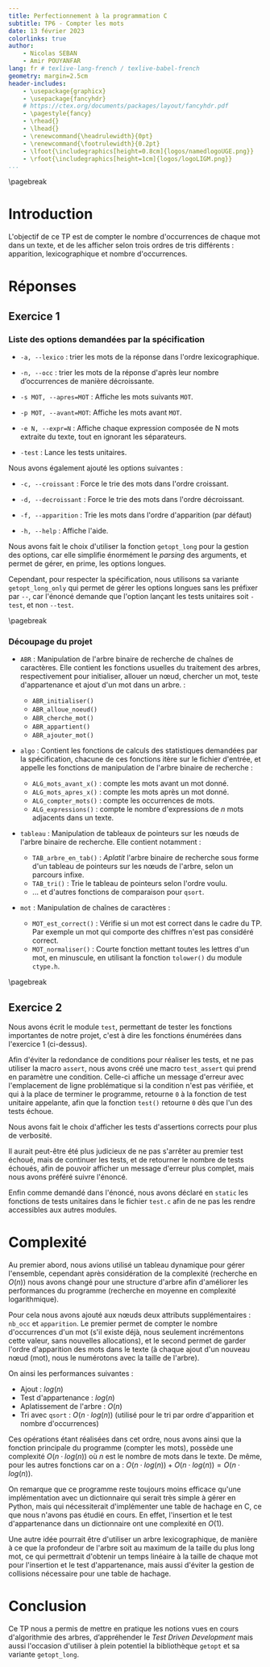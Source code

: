 ```yaml
---
title: Perfectionnement à la programmation C
subtitle: TP6 - Compter les mots
date: 13 février 2023
colorlinks: true
author:
    - Nicolas SEBAN
    - Amir POUYANFAR
lang: fr # texlive-lang-french / texlive-babel-french
geometry: margin=2.5cm
header-includes:
    - \usepackage{graphicx}
    - \usepackage{fancyhdr}
    # https://ctex.org/documents/packages/layout/fancyhdr.pdf
    - \pagestyle{fancy}
    - \rhead{}
    - \lhead{}
    - \renewcommand{\headrulewidth}{0pt}
    - \renewcommand{\footrulewidth}{0.2pt}
    - \lfoot{\includegraphics[height=0.8cm]{logos/namedlogoUGE.png}}
    - \rfoot{\includegraphics[height=1cm]{logos/logoLIGM.png}}
...
```


\pagebreak

# Introduction

L'objectif de ce TP est de compter le nombre d'occurrences de chaque mot dans un texte, et de les afficher selon trois ordres de tris différents : apparition, lexicographique et nombre d'occurrences.

# Réponses

## Exercice 1

### Liste des options demandées par la spécification

- ``-a, --lexico`` : trier les mots de la réponse dans l'ordre lexicographique.

- ``-n, --occ`` : trier les mots de la réponse d'après leur nombre d’occurrences de manière décroissante.

- ``-s MOT, --apres=MOT`` : Affiche les mots suivants ``MOT``.

- ``-p MOT, --avant=MOT``: Affiche les mots avant ``MOT``.

- ``-e N, --expr=N`` : Affiche chaque expression composée de N mots extraite du texte, tout en ignorant les séparateurs.

- ``-test`` : Lance les tests unitaires.

Nous avons également ajouté les options suivantes :

- ``-c, --croissant`` : Force le trie des mots dans l'ordre croissant.

- ``-d, --decroissant`` : Force le trie des mots dans l'ordre décroissant.

- ``-f, --apparition`` : Trie les mots dans l'ordre d'apparition (par défaut)

- ``-h, --help`` : Affiche l'aide.

Nous avons fait le choix d'utiliser la fonction ``getopt_long`` pour la gestion des options, car elle simplifie énormément le *parsing* des arguments, et permet de gérer, en prime, les options longues.

Cependant, pour respecter la spécification, nous utilisons sa variante ``getopt_long_only`` qui permet de gérer les options longues sans les préfixer par ``--``, car l'énoncé demande que l'option lançant les tests unitaires soit ``-test``, et non ``--test``.

\pagebreak

### Découpage du projet

- ``ABR`` : Manipulation de l'arbre binaire de recherche de chaînes de caractères. Elle contient les fonctions usuelles du traitement des arbres, respectivement pour initialiser, allouer un nœud, chercher un mot, teste d'appartenance et ajout d'un mot dans un arbre. :
  - ``ABR_initialiser()``
  - ``ABR_alloue_noeud()``
  - ``ABR_cherche_mot()``
  - ``ABR_appartient()``
  - ``ABR_ajouter_mot()``

- ``algo`` : Contient les fonctions de calculs des statistiques demandées par la spécification, chacune de ces fonctions itère sur le fichier d'entrée, et appelle les fonctions de manipulation de l'arbre binaire de recherche :
  - ``ALG_mots_avant_x()`` : compte les mots avant un mot donné.
  - ``ALG_mots_apres_x()`` : compte les mots après un mot donné.
  - ``ALG_compter_mots()`` : compte les occurrences de mots.
  - ``ALG_expressions()`` : compte le nombre d'expressions de $n$ mots adjacents dans un texte.

- ``tableau`` : Manipulation de tableaux de pointeurs sur les nœuds de l'arbre binaire de recherche. Elle contient notamment :
  - ``TAB_arbre_en_tab()`` : *Aplatit* l'arbre binaire de recherche sous forme d'un tableau de pointeurs sur les nœuds de l'arbre, selon un parcours infixe.
  - ``TAB_tri()`` : Trie le tableau de pointeurs selon l'ordre voulu.
  - ... et d'autres fonctions de comparaison pour ``qsort``.

- ``mot`` : Manipulation de chaînes de caractères :
  - ``MOT_est_correct()`` : Vérifie si un mot est correct dans le cadre du TP. Par exemple un mot qui comporte des chiffres n'est pas considéré correct.
  - ``MOT_normaliser()`` : Courte fonction mettant toutes les lettres d'un mot, en minuscule, en utilisant la fonction ``tolower()`` du module ``ctype.h``.

\pagebreak

## Exercice 2

Nous avons écrit le module `test`, permettant de tester les fonctions importantes de notre projet, c'est à dire les fonctions énumérées dans l'exercice 1 (ci-dessus).

Afin d'éviter la redondance de conditions pour réaliser les tests, et ne pas utiliser la macro ``assert``, nous avons créé une macro ``test_assert`` qui prend en paramètre une condition.
Celle-ci affiche un message d'erreur avec l'emplacement de ligne problématique si la condition n'est pas vérifiée, et qui à la place de terminer le programme, retourne ``0`` à la fonction de test unitaire appelante, afin que la fonction ``test()`` retourne ``0`` dès que l'un des tests échoue.

Nous avons fait le choix d'afficher les tests d'assertions corrects pour plus de verbosité.

Il aurait peut-être été plus judicieux de ne pas s'arrêter au premier test échoué, mais de continuer les tests, et de retourner le nombre de tests échoués, afin de pouvoir afficher un message d'erreur plus complet, mais nous avons préféré suivre l'énoncé.

Enfin comme demandé dans l'énoncé, nous avons déclaré en ``static`` les fonctions de tests unitaires dans le fichier ``test.c`` afin de ne pas les rendre accessibles aux autres modules.

# Complexité

Au premier abord, nous avions utilisé un tableau dynamique pour gérer l'ensemble, cependant après considération de la complexité (recherche en $O(n)$) nous avons changé pour une structure d'arbre afin d'améliorer les performances du programme (recherche en moyenne en complexité logarithmique).

Pour cela nous avons ajouté aux nœuds deux attributs supplémentaires : ``nb_occ`` et ``apparition``. Le premier permet de compter le nombre d'occurrences d'un mot (s'il existe déjà, nous seulement incrémentons cette valeur, sans nouvelles allocations), et le second permet de garder l'ordre d'apparition des mots dans le texte (à chaque ajout d'un nouveau nœud (mot), nous le numérotons avec la taille de l'arbre).

On ainsi les performances suivantes :

- Ajout : $log(n)$
- Test d'appartenance : $log(n)$
- Aplatissement de l'arbre : $O(n)$
- Tri avec ``qsort`` : $O(n \cdot log(n))$ (utilisé pour le tri par ordre d'apparition et nombre d'occurrences)

Ces opérations étant réalisées dans cet ordre, nous avons ainsi que la fonction principale du programme (compter les mots), possède une complexité $O(n \cdot log(n))$ où $n$ est le nombre de mots dans le texte. De même, pour les autres fonctions car on a : $O(n \cdot log(n)) + O(n \cdot log(n)) = O(n \cdot log(n))$.

On remarque que ce programme reste toujours moins efficace qu'une implémentation avec un dictionnaire qui serait très simple à gérer en Python, mais qui nécessiterait d'implémenter une table de hachage en C, ce que nous n'avons pas étudié en cours. En effet, l'insertion et le test d'appartenance dans un dictionnaire ont une complexité en $O(1)$.

Une autre idée pourrait être d'utiliser un arbre lexicographique, de manière à ce que la profondeur de l'arbre soit au maximum de la taille du plus long mot, ce qui permettrait d'obtenir un temps linéaire à la taille de chaque mot pour l'insertion et le test d'appartenance, mais aussi d'éviter la gestion de collisions nécessaire pour une table de hachage.

# Conclusion

Ce TP nous a permis de mettre en pratique les notions vues en cours d'algorithmie des arbres, d’appréhender le *Test Driven Development* mais aussi l'occasion d'utiliser à plein potentiel la bibliothèque ``getopt`` et sa variante ``getopt_long``.
